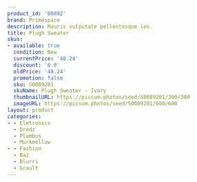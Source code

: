 ```yaml
---
product_id: '00892'
brand: Primespace
description: Mauris vulputate pellentesque leo.
title: Plugh Sweater
skus:
- available: true
  condition: New
  currentPrice: '48.24'
  discount: '0.0'
  oldPrice: '48.24'
  promotion: false
  sku: S0089201
  skuName: Plugh Sweater - Ivory
  thumbnailURL: https://picsum.photos/seed/S0089201/300/300
  imageURL: https://picsum.photos/seed/S0089201/600/600
layout: product
categories:
- - Eletronics
  - Dredz
  - Plumbus
  - Murkmellow
- - Fashion
  - Baz
  - Blurri
  - Grault
---
```

